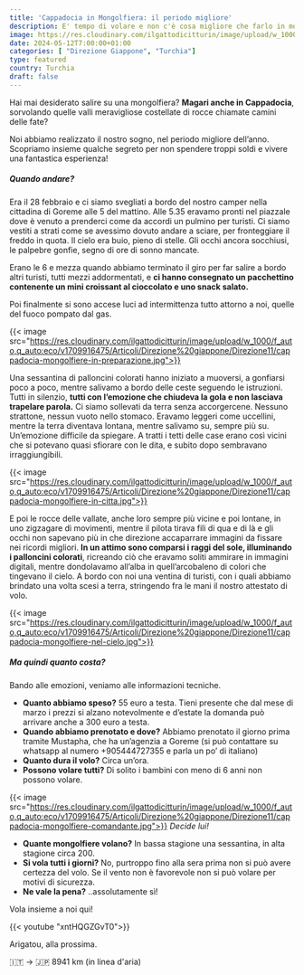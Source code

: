 ```yaml
---
title: 'Cappadocia in Mongolfiera: il periodo migliore'
description: E' tempo di volare e non c'è cosa migliore che farlo in mongolfiera sulla Cappadocia in Turchia! Scopri questa esperienza fantastica
image: https://res.cloudinary.com/ilgattodicitturin/image/upload/w_1000/f_auto,q_auto:eco/v1713011125/Articoli/Direzione%20giappone/Direzione11/cappadocia-le-mongolfiere_wbatfp.jpg
date: 2024-05-12T7:00:00+01:00
categories: [ "Direzione Giappone", "Turchia"]
type: featured  
country: Turchia 
draft: false
---
```


Hai mai desiderato salire su una mongolfiera? **Magari anche in Cappadocia**, sorvolando quelle valli meravigliose costellate di rocce chiamate camini delle fate? 

Noi abbiamo realizzato il nostro sogno, nel periodo migliore dell’anno. 
Scopriamo insieme qualche segreto per non spendere troppi soldi e vivere una fantastica esperienza!

##### Quando andare?

Era il 28 febbraio e ci siamo svegliati a bordo del nostro camper nella cittadina di Goreme alle 5 del mattino. 
Alle 5.35 eravamo pronti nel piazzale dove è venuto a prenderci come da accordi un pulmino per turisti.
Ci siamo vestiti a strati come se avessimo dovuto andare a sciare, per fronteggiare il freddo in quota. Il cielo era buio, pieno di stelle. Gli occhi ancora socchiusi, le palpebre gonfie, segno di ore di sonno mancate. 

Erano le 6 e mezza quando abbiamo terminato il giro per far salire a bordo altri turisti, tutti mezzi addormentati, e **ci hanno consegnato un pacchettino contenente un mini croissant al cioccolato e uno snack salato.**

Poi finalmente si sono accese luci ad intermittenza tutto attorno a noi, quelle del fuoco pompato dal gas. 

{{< image src="https://res.cloudinary.com/ilgattodicitturin/image/upload/w_1000/f_auto,q_auto:eco/v1709916475/Articoli/Direzione%20giappone/Direzione11/cappadocia-mongolfiere-in-preparazione.jpg">}} 

Una sessantina di palloncini colorati hanno iniziato a muoversi, a gonfiarsi poco a poco, mentre salivamo a bordo delle ceste seguendo le istruzioni. Tutti in silenzio, **tutti con l’emozione che chiudeva la gola e non lasciava trapelare parola.** Ci siamo sollevati da terra senza accorgercene. Nessuno strattone, nessun vuoto nello stomaco. Eravamo leggeri come uccellini, mentre la terra diventava lontana, mentre salivamo su, sempre più su. Un’emozione difficile da spiegare. A tratti i tetti delle case erano così vicini che si potevano quasi sfiorare con le dita, e subito dopo sembravano irraggiungibili. 

{{< image src="https://res.cloudinary.com/ilgattodicitturin/image/upload/w_1000/f_auto,q_auto:eco/v1709916475/Articoli/Direzione%20giappone/Direzione11/cappadocia-mongolfiere-in-citta.jpg">}} 

E poi le rocce delle vallate, anche loro sempre più vicine e poi lontane, in uno zigzagare di movimenti, mentre il pilota tirava fili di qua e di là e gli occhi non sapevano più in che direzione accaparrare immagini da fissare nei ricordi migliori. 
**In un attimo sono comparsi i raggi del sole, illuminando i palloncini colorati**, ricreando ciò che eravamo soliti ammirare in immagini digitali, mentre dondolavamo all’alba in quell’arcobaleno di colori che tingevano il cielo.
A bordo con noi una ventina di turisti, con i quali abbiamo brindato una volta scesi a terra, stringendo fra le mani il nostro attestato di volo. 

{{< image src="https://res.cloudinary.com/ilgattodicitturin/image/upload/w_1000/f_auto,q_auto:eco/v1709916475/Articoli/Direzione%20giappone/Direzione11/cappadocia-mongolfiere-nel-cielo.jpg">}} 

##### Ma quindi quanto costa?

Bando alle emozioni, veniamo alle informazioni tecniche.

- **Quanto abbiamo speso?** 55 euro a testa. Tieni presente che dal mese di marzo i prezzi si alzano notevolmente e d’estate la domanda può arrivare anche a 300 euro a testa. 
- **Quando abbiamo prenotato e dove?** Abbiamo prenotato il giorno prima tramite Mustapha, che ha un’agenzia a Goreme (si può contattare su whatsapp al numero +905444727355 e parla un po’ di italiano)
- **Quanto dura il volo?** Circa un’ora.
- **Possono volare tutti?** Di solito i bambini con meno di 6 anni non possono volare.
  
{{< image src="https://res.cloudinary.com/ilgattodicitturin/image/upload/w_1000/f_auto,q_auto:eco/v1709916475/Articoli/Direzione%20giappone/Direzione11/cappadocia-mongolfiere-comandante.jpg">}} 
_Decide lui!_

- **Quante mongolfiere volano?** In bassa stagione una sessantina, in alta stagione circa 200. 
- **Si vola tutti i giorni?** No, purtroppo fino alla sera prima non si può avere certezza del volo. Se il vento non è favorevole non si può volare per motivi di sicurezza.
- **Ne vale la pena?** ..assolutamente sì!

Vola insieme a noi qui!

{{< youtube "xntHQGZGvT0">}}

Arigatou, alla prossima.

🇮🇹 → 🇯🇵 8941 km (in linea d'aria)
